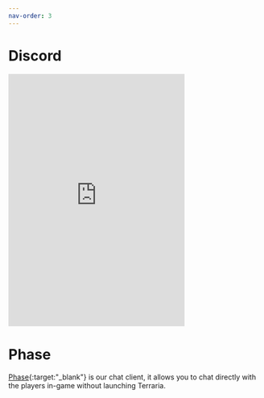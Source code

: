 ```yaml
---
nav-order: 3
---
```

# Discord
<iframe src="https://discordapp.com/widget?id=459819294730092555&theme=dark" width="350" height="500" allowtransparency="true" frameborder="0"></iframe>

# Phase
[Phase](https://phase.dark-gaming.com/){:target:"_blank"} is our chat client, it allows you to chat directly with the players in-game without launching Terraria.
